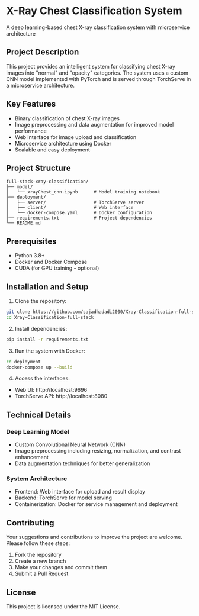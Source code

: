 # X-Ray Chest Classification System

A deep learning-based chest X-ray classification system with microservice architecture

## Project Description
This project provides an intelligent system for classifying chest X-ray images into "normal" and "opacity" categories. The system uses a custom CNN model implemented with PyTorch and is served through TorchServe in a microservice architecture.

## Key Features
- Binary classification of chest X-ray images
- Image preprocessing and data augmentation for improved model performance
- Web interface for image upload and classification
- Microservice architecture using Docker
- Scalable and easy deployment

## Project Structure
```
full-stack-xray-classification/
├── model/
│   └── xrayChest_cnn.ipynb      # Model training notebook
├── deployment/
│   ├── server/                  # TorchServe server
│   ├── client/                  # Web interface
│   └── docker-compose.yaml      # Docker configuration
├── requirements.txt             # Project dependencies
└── README.md
```

## Prerequisites
- Python 3.8+
- Docker and Docker Compose
- CUDA (for GPU training - optional)

## Installation and Setup

1. Clone the repository:
```bash
git clone https://github.com/sajadhadadi2000/Xray-Classification-full-stack.git
cd Xray-Classification-full-stack
```

2. Install dependencies:
```bash
pip install -r requirements.txt
```

3. Run the system with Docker:
```bash
cd deployment
docker-compose up --build
```

4. Access the interfaces:
- Web UI: http://localhost:9696
- TorchServe API: http://localhost:8080

## Technical Details

### Deep Learning Model
- Custom Convolutional Neural Network (CNN)
- Image preprocessing including resizing, normalization, and contrast enhancement
- Data augmentation techniques for better generalization

### System Architecture
- Frontend: Web interface for upload and result display
- Backend: TorchServe for model serving
- Containerization: Docker for service management and deployment

## Contributing
Your suggestions and contributions to improve the project are welcome. Please follow these steps:
1. Fork the repository
2. Create a new branch
3. Make your changes and commit them
4. Submit a Pull Request

## License
This project is licensed under the MIT License.
